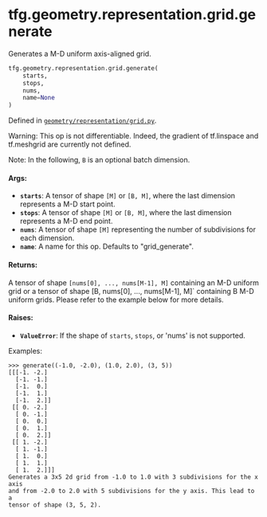 <div itemscope itemtype="http://developers.google.com/ReferenceObject">
<meta itemprop="name" content="tfg.geometry.representation.grid.generate" />
<meta itemprop="path" content="Stable" />
</div>

# tfg.geometry.representation.grid.generate

Generates a M-D uniform axis-aligned grid.

``` python
tfg.geometry.representation.grid.generate(
    starts,
    stops,
    nums,
    name=None
)
```



Defined in [`geometry/representation/grid.py`](https://github.com/tensorflow/agents/tree/master/tensorflow_graphics/geometry/representation/grid.py).

<!-- Placeholder for "Used in" -->

Warning:
  This op is not differentiable. Indeed, the gradient of tf.linspace and
  tf.meshgrid are currently not defined.

Note:
  In the following, `B` is an optional batch dimension.

#### Args:

* <b>`starts`</b>: A tensor of shape `[M]` or `[B, M]`, where the last dimension
    represents a M-D start point.
* <b>`stops`</b>: A tensor of shape `[M]` or `[B, M]`, where the last dimension
    represents a M-D end point.
* <b>`nums`</b>: A tensor of shape `[M]` representing the number of subdivisions for
    each dimension.
* <b>`name`</b>: A name for this op. Defaults to "grid_generate".


#### Returns:

A tensor of shape `[nums[0], ..., nums[M-1], M]` containing an M-D uniform
  grid or a tensor of shape [B, nums[0], ..., nums[M-1], M]` containing B
  M-D uniform grids. Please refer to the example below for more details.


#### Raises:

* <b>`ValueError`</b>: If the shape of `starts`, `stops`, or 'nums' is not supported.

Examples:

    >>> generate((-1.0, -2.0), (1.0, 2.0), (3, 5))
    [[[-1. -2.]
      [-1. -1.]
      [-1.  0.]
      [-1.  1.]
      [-1.  2.]]
     [[ 0. -2.]
      [ 0. -1.]
      [ 0.  0.]
      [ 0.  1.]
      [ 0.  2.]]
     [[ 1. -2.]
      [ 1. -1.]
      [ 1.  0.]
      [ 1.  1.]
      [ 1.  2.]]]
    Generates a 3x5 2d grid from -1.0 to 1.0 with 3 subdivisions for the x
    axis
    and from -2.0 to 2.0 with 5 subdivisions for the y axis. This lead to a
    tensor of shape (3, 5, 2).